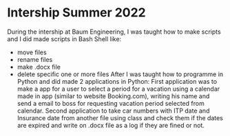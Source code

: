 # Intership Summer 2022

During the intership at Baum Engineering, I was taught how to make scripts and I did made scripts in Bash Shell like:
- move files
- rename files
- make .docx file
- delete specific one or more files
After I was taught how to programme in Python and did made 2 applications in Python:
First application was to make a app for a user to select a period for a vacation using a calendar made in app (similar to website Booking.com), writing his name and send a email to boss for requesting vacation period selected from calendar.
Second application to take car numbers with ITP date and Insurance date from another file using class and check them if the dates are expired and write on .docx file as a log if they are fined or not.
